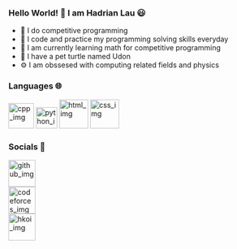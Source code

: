 ### Hello World! 👋 I am Hadrian Lau 😃
- 🧠 I do competitive programming
- 🔨 I code and practice my programming solving skills everyday
- 🌱 I am currently learning math for competitive programming
- 🐢 I have a pet turtle named Udon
- ⚙️ I am obssesed with computing related fields and physics
### Languages 🌐
[<img src="https://hadrianlau.com/wp-content/uploads/2023/09/c-logo-icon-0.png" alt="cpp_img" width=50>](https://en.wikipedia.org/wiki/C%2B%2B)
[<img src="https://hadrianlau.com/wp-content/uploads/2023/09/pythonicon.png" alt="python_img" width=42>](https://en.wikipedia.org/wiki/Python_(programming_language))
[<img src="https://hadrianlau.com/wp-content/uploads/2023/09/htmlicon.png" alt="html_img" width=57>](https://en.wikipedia.org/wiki/HTML)
[<img src="https://hadrianlau.com/wp-content/uploads/2023/09/cssimg.png" alt="css_img" width=57>](https://en.wikipedia.org/wiki/CSS)
### Socials 🤝
[<img src="https://hadrianlau.com/wp-content/uploads/2023/09/github.png" alt="github_img" width=53>](https://github.com/LauNeedsA)     
[<img src="https://hadrianlau.com/wp-content/uploads/2023/09/free-code-forces-3629285-3031869.png" alt="codeforces_img" width=53>](https://codeforces.com/profile/Lau_Needs_A)  
[<img src="https://hadrianlau.com/wp-content/uploads/2023/09/favicon-1-2.png" alt="hkoi_img" width=53>](https://judge.hkoi.org/user/wy_hadrianlau)   
